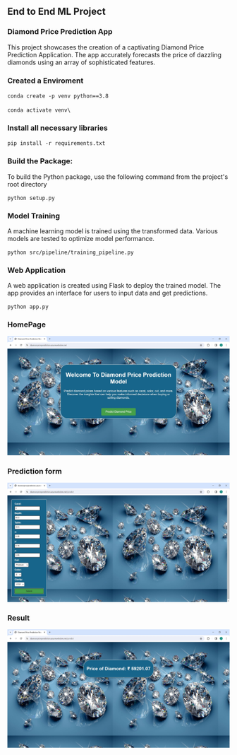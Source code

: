 ## End to End ML Project

### Diamond Price Prediction App

This project showcases the creation of a captivating Diamond Price Prediction Application. The app accurately forecasts the price of dazzling diamonds using an array of sophisticated features.

### Created a Enviroment
```
conda create -p venv python==3.8

conda activate venv\
```
### Install all necessary libraries
```
pip install -r requirements.txt
```
### Build the Package:
To build the Python package, use the following command from the project's root directory
```
python setup.py
```
### Model Training
A machine learning model is trained using the transformed data. Various models are tested to optimize model performance.
```
python src/pipeline/training_pipeline.py
```
### Web Application
A web application is created using Flask to deploy the trained model. The app provides an interface for users to input data and get predictions.
```
python app.py
```
### HomePage
![Home](/images/dpp-homepage.jpg)

### Prediction form
![Predict](/images/dpp-form.jpg)

### Result
![result](/images/dpp-predict.jpg)